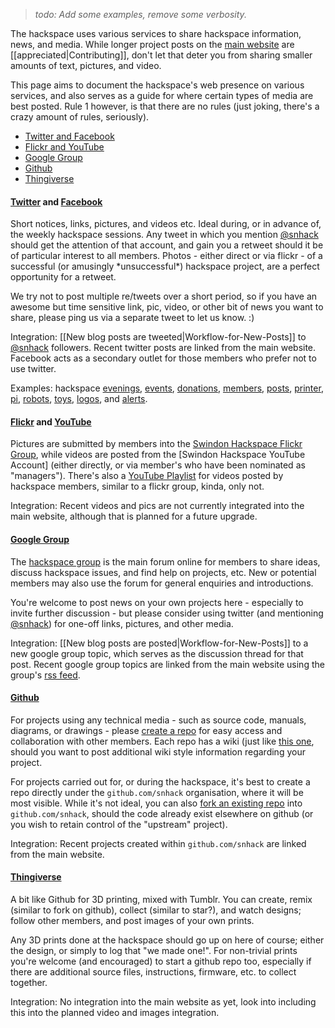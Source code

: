 > _todo: Add some examples, remove some verbosity._

The hackspace uses various services to share hackspace information, news, and media.  While longer project posts on the [main website][Swindon Hackspace] are [[appreciated|Contributing]], don't let that deter you from sharing smaller amounts of text, pictures, and video.

This page aims to document the hackspace's web presence on various services, and also serves as a guide for where certain types of media are best posted.  Rule 1 however, is that there are no rules (just joking, there's a crazy amount of rules, seriously).

<!-- Note: gollum's [[_TOC_]] tag doesn't seem to work here. :( -->

- [Twitter and Facebook](#twitter-and-facebook)
- [Flickr and YouTube](#flickr-and-youtube)
- [Google Group](#google-group)
- [Github](#github)
- [Thingiverse](#thingiverse)


#### [Twitter] and [Facebook]

Short notices, links, pictures, and videos etc. Ideal during, or in advance of, the weekly hackspace sessions.  Any tweet in which you mention [@snhack] should get the attention of that account, and gain you a retweet should it be of particular interest to all members.  Photos - either direct or via flickr - of a successful (or amusingly \*unsuccessful\*) hackspace project, are a perfect opportunity for a retweet.

We try not to post multiple re/tweets over a short period, so if you have an awesome but time sensitive link, pic, video, or other bit of news you want to share, please ping us via a separate tweet to let us know. :)

Integration: [[New blog posts are tweeted|Workflow-for-New-Posts]] to [@snhack] followers. Recent twitter posts are linked from the main website.  Facebook acts as a secondary outlet for those members who prefer not to use twitter.

Examples: hackspace [evenings], [events], [donations], [members], [posts], [printer], [pi], [robots], [toys], [logos], and [alerts].


#### [Flickr] and [YouTube]

Pictures are submitted by members into the [Swindon Hackspace Flickr Group][Flickr], while videos are posted from the [Swindon Hackspace YouTube Account] (either directly, or via member's who have been nominated as "managers").  There's also a [YouTube Playlist] for videos posted by hackspace members, similar to a flickr group, kinda, only not.

Integration: Recent videos and pics are not currently integrated into the main website, although that is planned for a future upgrade.

<!-- Please add some awesome examples here -->


#### [Google Group]

The [hackspace group][Google Group] is the main forum online for members to share ideas, discuss hackspace issues, and find help on projects, etc.  New or potential members may also use the forum for general enquiries and introductions.

You're welcome to post news on your own projects here - especially to invite further discussion - but please consider using twitter (and mentioning [@snhack]) for one-off links, pictures, and other media.

Integration: [[New blog posts are posted|Workflow-for-New-Posts]] to a new google group topic, which serves as the discussion thread for that post. Recent google group topics are linked from the main website using the group's [rss feed][group rss].

<!-- Please add some awesome examples here -->


#### [Github]

For projects using any technical media - such as source code, manuals, diagrams, or drawings - please  [create a repo] for easy access and collaboration with other members.  Each repo has a wiki (just like [this one](https://github.com/snhack/snhack.github.com/wiki/), should you want to post additional wiki style information regarding your project.

For projects carried out for, or during the hackspace, it's best to create a repo directly under the `github.com/snhack` organisation, where it will be most visible.  While it's not ideal, you can also [fork an existing repo][Fork a Repo] into `github.com/snhack`, should the code already exist elsewhere on github (or you wish to retain control of the "upstream" project).

Integration: Recent projects created within `github.com/snhack` are linked from the main website.

<!-- Please add some awesome examples here -->


#### [Thingiverse]

A bit like Github for 3D printing, mixed with Tumblr.  You can create, remix (similar to fork on github), collect (similar to star?), and watch designs; follow other members, and post images of your own prints.

Any 3D prints done at the hackspace should go up on here of course; either the design, or simply to log that "we made one!".  For non-trivial prints you're welcome (and encouraged) to start a github repo too, especially if there are additional source files, instructions, firmware, etc. to collect together.

Integration: No integration into the main website as yet, look into including this into the planned video and images integration.

<!-- Please add some awesome examples here -->




[Swindon Hackspace]: http://swindon.hackspace.org.uk/
[Google Group]: http://groups.google.com/group/swindon-hackspace
[Twitter]: http://twitter.com/snhack
[@snhack]: http://twitter.com/snhack
[YouTube]: http://www.youtube.com/user/snhackspace
[YouTube Playlist]: https://www.youtube.com/playlist?list=PLYuoVOMOzIhpehXWllA0vdYpHrcD5ouTd
[Flickr]: https://www.flickr.com/groups/swindon-hackspace/
[Facebook]: https://www.facebook.com/swindon.hackspace
[Github]: https://github.com/snhack
[Thingiverse]: http://www.thingiverse.com/Swindon-Hackspace/overview
[group rss]: https://groups.google.com/forum/feed/swindon-hackspace/topics/rss_v2_0.xml


[Create a Repo]: https://help.github.com/articles/create-a-repo
[Fork a Repo]: https://help.github.com/articles/fork-a-repo

[evenings]: https://twitter.com/gyrobotuk/status/389492739483500544
[donations]: https://twitter.com/AstroFraggle/status/453962547725864961
[posts]: https://twitter.com/snhack/status/394046443981246464
[events]: https://twitter.com/gyrobotuk/status/447351370396753920
[members]: https://twitter.com/MyMiniFactory/status/449238435631362049
[printer]: https://twitter.com/snhack/status/412213930023739392
[logos]: https://twitter.com/snhack/status/410871627225006080
[robots]: https://twitter.com/snhack/status/411526964806426624
[alerts]: https://twitter.com/snhack/status/418086658261934080
[toys]: https://twitter.com/snhack/status/418843921343852544
[pi]: https://twitter.com/snhack/status/433689378087796736